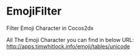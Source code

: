 # EmojiFilter
Filter Emoji Character in Cocos2dx

All The Emoji Character you can find in below URL:
 http://apps.timwhitlock.info/emoji/tables/unicode
